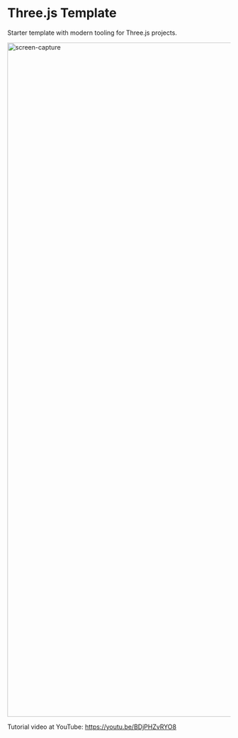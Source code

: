# Three.js Template

Starter template with modern tooling for Three.js projects.

<img width="1523" alt="screen-capture" src="https://github.com/jasonsturges/three-template/assets/1213591/9a84a4ea-9464-40d6-b359-b213ef88fee4">

Tutorial video at YouTube: https://youtu.be/BDjPHZvRYO8
